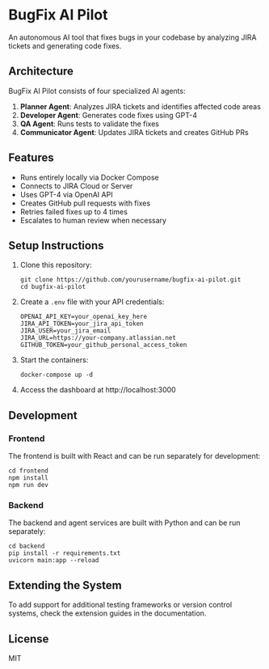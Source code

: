 
# BugFix AI Pilot

An autonomous AI tool that fixes bugs in your codebase by analyzing JIRA tickets and generating code fixes.

## Architecture

BugFix AI Pilot consists of four specialized AI agents:

1. **Planner Agent**: Analyzes JIRA tickets and identifies affected code areas
2. **Developer Agent**: Generates code fixes using GPT-4
3. **QA Agent**: Runs tests to validate the fixes
4. **Communicator Agent**: Updates JIRA tickets and creates GitHub PRs

## Features

- Runs entirely locally via Docker Compose
- Connects to JIRA Cloud or Server
- Uses GPT-4 via OpenAI API
- Creates GitHub pull requests with fixes
- Retries failed fixes up to 4 times
- Escalates to human review when necessary

## Setup Instructions

1. Clone this repository:
   ```
   git clone https://github.com/yourusername/bugfix-ai-pilot.git
   cd bugfix-ai-pilot
   ```

2. Create a `.env` file with your API credentials:
   ```
   OPENAI_API_KEY=your_openai_key_here
   JIRA_API_TOKEN=your_jira_api_token
   JIRA_USER=your_jira_email
   JIRA_URL=https://your-company.atlassian.net
   GITHUB_TOKEN=your_github_personal_access_token
   ```

3. Start the containers:
   ```
   docker-compose up -d
   ```

4. Access the dashboard at http://localhost:3000

## Development

### Frontend

The frontend is built with React and can be run separately for development:

```
cd frontend
npm install
npm run dev
```

### Backend

The backend and agent services are built with Python and can be run separately:

```
cd backend
pip install -r requirements.txt
uvicorn main:app --reload
```

## Extending the System

To add support for additional testing frameworks or version control systems, check the extension guides in the documentation.

## License

MIT
